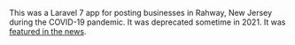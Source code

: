 This was a Laravel 7 app for posting businesses in Rahway, New Jersey during the COVID-19 pandemic. It was deprecated sometime in 2021.  It was [featured in the news](https://www.mycentraljersey.com/story/money/business/2020/04/09/local-business-directory-rahway-basking-ridge-asbury-digital-main-streets/2962215001/).
